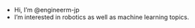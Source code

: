 - Hi, I’m @engineerm-jp
- I’m interested in robotics as well as machine learning topics. 


<!---
engineerm-jp/engineerm-jp is a ✨ special ✨ repository because its `README.md` (this file) appears on your GitHub profile.
You can click the Preview link to take a look at your changes.
--->

